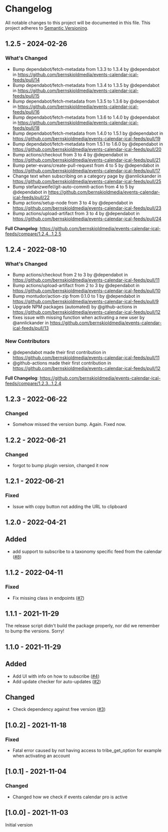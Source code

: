 # Changelog

All notable changes to this project will be documented in this file. This project adheres to [Semantic Versioning](https://semver.org/spec/v2.0.0.html).

## 1.2.5 - 2024-02-26

### What's Changed

* Bump dependabot/fetch-metadata from 1.3.3 to 1.3.4 by @dependabot in https://github.com/bernskioldmedia/events-calendar-ical-feeds/pull/14
* Bump dependabot/fetch-metadata from 1.3.4 to 1.3.5 by @dependabot in https://github.com/bernskioldmedia/events-calendar-ical-feeds/pull/15
* Bump dependabot/fetch-metadata from 1.3.5 to 1.3.6 by @dependabot in https://github.com/bernskioldmedia/events-calendar-ical-feeds/pull/16
* Bump dependabot/fetch-metadata from 1.3.6 to 1.4.0 by @dependabot in https://github.com/bernskioldmedia/events-calendar-ical-feeds/pull/18
* Bump dependabot/fetch-metadata from 1.4.0 to 1.5.1 by @dependabot in https://github.com/bernskioldmedia/events-calendar-ical-feeds/pull/19
* Bump dependabot/fetch-metadata from 1.5.1 to 1.6.0 by @dependabot in https://github.com/bernskioldmedia/events-calendar-ical-feeds/pull/20
* Bump actions/checkout from 3 to 4 by @dependabot in https://github.com/bernskioldmedia/events-calendar-ical-feeds/pull/21
* Bump peter-evans/create-pull-request from 4 to 5 by @dependabot in https://github.com/bernskioldmedia/events-calendar-ical-feeds/pull/17
* Change text when subscribing on a category page by @annlickander in https://github.com/bernskioldmedia/events-calendar-ical-feeds/pull/25
* Bump stefanzweifel/git-auto-commit-action from 4 to 5 by @dependabot in https://github.com/bernskioldmedia/events-calendar-ical-feeds/pull/22
* Bump actions/setup-node from 3 to 4 by @dependabot in https://github.com/bernskioldmedia/events-calendar-ical-feeds/pull/23
* Bump actions/upload-artifact from 3 to 4 by @dependabot in https://github.com/bernskioldmedia/events-calendar-ical-feeds/pull/24

**Full Changelog**: https://github.com/bernskioldmedia/events-calendar-ical-feeds/compare/1.2.4...1.2.5

## 1.2.4 - 2022-08-10

### What's Changed

- Bump actions/checkout from 2 to 3 by @dependabot in https://github.com/bernskioldmedia/events-calendar-ical-feeds/pull/11
- Bump actions/upload-artifact from 2 to 3 by @dependabot in https://github.com/bernskioldmedia/events-calendar-ical-feeds/pull/10
- Bump montudor/action-zip from 0.1.0 to 1 by @dependabot in https://github.com/bernskioldmedia/events-calendar-ical-feeds/pull/9
- Upgrade NPM packages (automated) by @github-actions in https://github.com/bernskioldmedia/events-calendar-ical-feeds/pull/12
- fixes issue with missing function when activating a new user by @annlickander in https://github.com/bernskioldmedia/events-calendar-ical-feeds/pull/13

### New Contributors

- @dependabot made their first contribution in https://github.com/bernskioldmedia/events-calendar-ical-feeds/pull/11
- @github-actions made their first contribution in https://github.com/bernskioldmedia/events-calendar-ical-feeds/pull/12

**Full Changelog**: https://github.com/bernskioldmedia/events-calendar-ical-feeds/compare/1.2.3...1.2.4

## 1.2.3 - 2022-06-22

### Changed

- Somehow missed the version bump. Again. Fixed now.

## 1.2.2 - 2022-06-21

### Changed

- forgot to bump plugin version, changed it now

## 1.2.1 - 2022-06-21

### Fixed

- Issue with copy button not adding the URL to clipboard

## 1.2.0 - 2022-04-21

## Added

- add support to subscribe to a taxonomy specific feed from the calendar ([#8](https://github.com/bernskioldmedia/bm-wp-experience/pull/8))

## 1.1.2 - 2022-04-11

### Fixed

- Fix missing class in endpoints ([#7](https://github.com/bernskioldmedia/bm-wp-experience/pull/7))

## 1.1.1 - 2021-11-29

The release script didn't build the package properly, nor did we remember to bump the versions. Sorry!

## 1.1.0 - 2021-11-29

## Added

- Add UI with info on how to subscribe ([#4](https://github.com/bernskioldmedia/bm-wp-experience/pull/4))
- Add update checker for auto-updates ([#2](https://github.com/bernskioldmedia/bm-wp-experience/pull/2))

## Changed

- Check dependency against free version ([#3](https://github.com/bernskioldmedia/bm-wp-experience/pull/3))

## [1.0.2] - 2021-11-18

### Fixed

- Fatal error caused by not having access to tribe_get_option for example when activating an account

## [1.0.1] - 2021-11-04

### Changed

- Changed how we check if events calendar pro is active

## [1.0.0] - 2021-11-03

Initial version
